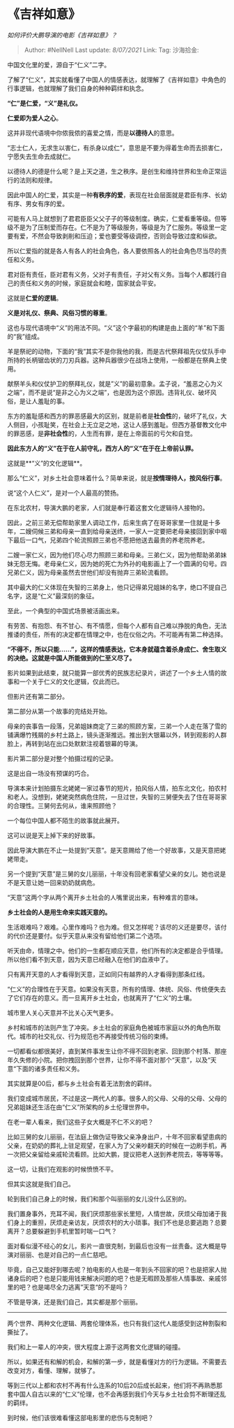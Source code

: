 # 《吉祥如意》
*如何评价大鹏导演的电影《吉祥如意》？*

> Author: #NellNell
> Last update: *8/07/2021*
> Link:
> Tag:
> 沙海拾金:

中国文化里的爱，源自于“仁义”二字。

了解了“仁义”，其实就看懂了中国人的情感表达，就理解了《吉祥如意》中角色的行事逻辑，也就理解了我们自身的种种羁绊和执念。

**“仁”是仁爱，“义”是礼仪。**

**仁爱即为爱人之心**。

这并非现代语境中你侬我侬的喜爱之情，而是**以德待人**的意思。

“志士仁人，无求生以害仁，有杀身以成仁”，意思是不要为得着生命而去损害仁，宁愿失去生命去成就仁。

以德待人的德是什么呢？是上天之道，生之秩序。是创生和维持世界和生命正常运行的法则和规律。

因此中国人的仁爱，其实是一种**有秩序的爱**，表现在社会层面就是君臣有序、长幼有序、男女有序的爱。

可能有人马上就想到了君君臣臣父父子子的等级制度。确实，仁爱看重等级。但等级不是为了压制爱而存在。仁不是为了等级服务，等级是为了仁服务。等级里一定要有爱，不然会导致剥削和压迫；爱也要受等级调控，否则会导致过度和纵欲。

所以仁爱指的就是各人有各人的社会角色，各人要依照各人的社会角色尽当尽的责任和义务。

君对臣有责任，臣对君有义务，父对子有责任，子对父有义务。当每个人都践行自己的责任和义务的时候，家庭就会和睦，国家就会平安。

这就是**仁爱的逻辑**。

**义是对礼仪、祭典、风俗习惯的尊重**。

这也与现代语境中“义”的用法不同。“义”这个字最初的构建是由上面的“羊”和下面的“我”组成。

羊是祭祀的动物，下面的“我”其实不是你我他的我，而是古代祭拜祖先仪仗队手中所持的长柄锯齿状的刀刃兵器。这种兵器很少在战场上使用，一般都是在祭典上使用。

献祭羊头和仪仗护卫的祭拜礼仪，就是”义”的最初意象。孟子说，“羞恶之心为义之端”，而不是说“是非之心为义之端”，也是因为这个原因。违背礼仪、破坏风俗，是让人羞耻的事。

东方的羞耻感和西方的罪恶感最大的区别，就是前者是**社会性**的，破坏了礼仪，大人侧目，小孩耻笑，在社会上无立足之地，这让人感到羞耻。但西方基督教文化中的罪恶感，是**非社会性**的，人生而有罪，是在上帝面前的亏欠和自觉。

**因此东方人的“义”在于在人前守礼，西方人的“义”在于在上帝前认罪。**

这就是**“义”的文化逻辑**。

那么“仁义”，对乡土社会意味着什么？简单来说，就是**按情理待人，按风俗行事**。

说“这个人仁义”，是对一个人最高的赞扬。

在东北农村，导演大鹏的老家，人们就是奉行着这套文化逻辑待人接物的。

因此，之前三弟无偿帮助家里人调动工作，后来生病了在哥哥家里一住就是十多年，二嫂伺候三弟和母亲一直到给母亲送终，一家人一定要把老母亲接回到家中咽下最后一口气，兄弟四个轮流照顾三弟也不愿把他送去最贵的养老院养老。

二嫂一家仁义，因为他们尽心尽力照顾三弟和母亲。三弟仁义，因为他帮助弟弟妹妹无怨无悔。老母亲仁义，因为她的死亡为外孙的电影画上了一个圆满的句号。四兄弟仁义，因为母亲虽然去世他们却没有抛弃三弟轮流看顾。

其中最大的仁义体现在失智的三弟身上，他只记得弟兄姐妹的名字，绝口不提自己名字，这是“仁义”最深刻的象征。

至此，一个典型的中国式场景被活画出来。

有劳苦、有抱怨、有不甘心、有不情愿，但每个人都有自己难以挣脱的角色，无法推诿的责任，所有的决定都在情理之中，也在仪俗之内。不可能再有第二种选择。

**“不得不，所以只能……”，这样的情感表达，它本身就蕴含着杀身成仁、舍生取义的决绝。这就是中国人所能做到的仁至义尽了。**

影片如果到此结束，就只能算一部优秀的民族志纪录片，讲述了一个乡土人情的故事和一个关于仁义的文化逻辑，仅此而已。

但影片还有第二部分。

第二部分从第一个故事的完结处开始。

母亲的丧事告一段落，兄弟姐妹商定了三弟的照顾方案，三弟一个人走在落了雪的铺满爆竹残屑的乡村土路上，镜头逐渐推远。推出到大银幕以外，转到观影的人群脸上，再转到站在出口处默默注视着银幕的导演。

影片第二部分是对整个拍摄过程的记录。

这是出自一场没有预谋的巧合。

导演本来计划拍摄东北姥姥一家过春节的短片，拍风俗人情，拍东北文化，拍农村和老人。没想到，姥姥突然病危住院，一旦过世，失智的三舅便失去了住在哥哥家的合理性。三舅何去何从，谁来照顾他？

一个每位中国人都不陌生的故事就此展开。

这可以说是天上掉下来的好故事。

因此导演大鹏在不止一处提到“天意”。是天意赐给了他一个好故事，又是天意把姥姥带走。

另一个提到“天意”是三舅的女儿丽丽，十年没有回老家看望父亲的女儿。她也说是不是天意让她一回来奶奶就病危。

“天意”这两个字从两个离开乡土社会的人嘴里说出来，有种难言的意味。

**乡土社会的人是用生命来实践天意的。**

生活艰难吗？艰难。心里作难吗？也为难。但又怎样呢？该尽的义还是要尽，该付的代价还是要付。似乎天意从来没有留给他们第二个选项。

听天由命，情理之中。他们的一生都在顺应天意，他们所有的决定都是合乎情理。所以他们看不到天意，因为天意已经融入在他们的血液中了。

只有离开天意的人才看得到天意，正如同只有越界的人才看得到那条红线。

“仁义”的合理性在于天意。如果没有天意，所有的情理、体统、风俗、传统便失去了它们存在的意义。而一旦离开乡土社会，也就离开了“仁义”的土壤。

城市里人关心天意并不比关心天气更多。

乡村和城市的法则产生了冲突。乡土社会的家庭角色被城市家庭以外的角色所取代。城市的社交礼仪、行为规范也不再接受传统习俗的束缚。

一切都看似都很美好，直到某件事发生让你不得不回到老家、回到那个村落、那座年久失修的小院。把你拽回到那个世界，让你不得不面对那个“天意”，以及“天意“下面的诸多责任和义务。

其实就算是00后，都与乡土社会有着无法割舍的羁绊。

我们变成城市居民，不过是这一两代人的事。很多人的父母、父母的父母、父母的兄弟姐妹还生活在由“仁义”所架构的乡土伦理世界中。

在老一辈人看来，我们这些子女大概是不仁不义的吧？

比如三舅的女儿丽丽，在法庭上做伪证导致父亲净身出户，十年不回家看望患病的父亲，在奶奶的葬礼上驻足观望，在家人为了父亲吵翻天的时候在一边刷手机，再一次把父亲留给亲戚轮流看顾。比如大鹏，提议把老人送到养老院去，等等等等。

这一切，让我们在观影的时候愤愤不平。

但其实这就是我们自己。

轮到我们自己身上的时候，我们和那个叫丽丽的女儿没什么区别的。

我们置身事外，充耳不闻，我们厌烦那些家长里短，人情世故，厌烦父母加诸于我们身上的重担，厌烦走亲访友，厌烦农村的大小琐事。我们不也是总要逃跑？总要离开？总要躲避到手机里暂时喘一口气？

面对看似漫不经心的女儿，影片一直很克制，到最后也没有一丝责备。这大概是导演对丽丽、也是对自己的一点仁慈吧。

毕竟，自己又能好到哪去呢？拍电影的人也是一年到头不回家的吧？也是把家人抛诸身后的吧？也是只能用钱来解决问题的吧？也是无暇顾及那些人情事故、亲戚邻里的吧？也是竭尽全力逃离”天意“的不是吗？

不管是导演，还是我们自己，其实都是那个丽丽。

---

两个世界、两种文化逻辑、两套伦理体系，也只有我们这代人能感受到这种割裂和撕扯了。

我们和上一辈人的冲突，很大程度上源于这两套文化逻辑的碰撞。

所以，如果还有和解的机会，和解的第一步，就是看懂对方的行为逻辑。不需要去改变对方，看懂、理解，就够了。

等到三代以上都和农村不再有什么连系的10后20后成长起来，他们将不再熟悉那套中国人自古以来的“仁义”伦理，也不会再感到我们今天与乡土社会剪不断理还乱的羁绊。

到时候，他们该很难看懂这部电影里的悲伤与克制吧？
